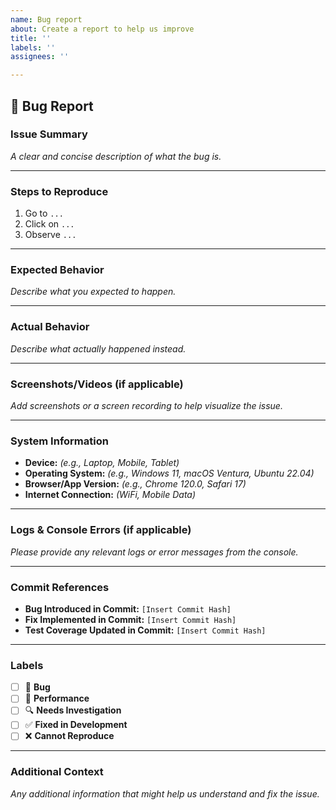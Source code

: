 ```yaml
---
name: Bug report
about: Create a report to help us improve
title: ''
labels: ''
assignees: ''

---
```


## 🐞 Bug Report

### **Issue Summary**
_A clear and concise description of what the bug is._

---

### **Steps to Reproduce**
1. Go to `...`
2. Click on `...`
3. Observe `...`

---

### **Expected Behavior**
_Describe what you expected to happen._

---

### **Actual Behavior**
_Describe what actually happened instead._

---

### **Screenshots/Videos (if applicable)**
_Add screenshots or a screen recording to help visualize the issue._

---

### **System Information**
- **Device:** _(e.g., Laptop, Mobile, Tablet)_
- **Operating System:** _(e.g., Windows 11, macOS Ventura, Ubuntu 22.04)_
- **Browser/App Version:** _(e.g., Chrome 120.0, Safari 17)_
- **Internet Connection:** _(WiFi, Mobile Data)_

---

### **Logs & Console Errors (if applicable)**
_Please provide any relevant logs or error messages from the console._

---

### **Commit References**
- **Bug Introduced in Commit:** `[Insert Commit Hash]`
- **Fix Implemented in Commit:** `[Insert Commit Hash]`
- **Test Coverage Updated in Commit:** `[Insert Commit Hash]`

---

### **Labels**
- [ ] 🐛 **Bug**
- [ ] 🚀 **Performance**
- [ ] 🔍 **Needs Investigation**
- [ ] ✅ **Fixed in Development**
- [ ] ❌ **Cannot Reproduce**

---

### **Additional Context**
_Any additional information that might help us understand and fix the issue._
